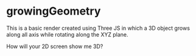 # growingGeometry
This is a basic render created using Three JS in which a 3D object grows along all axis while rotating along the XYZ plane.

How will your 2D screen show me 3D?
